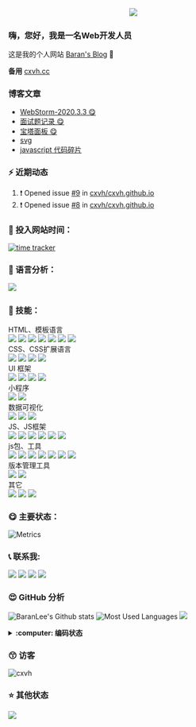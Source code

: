 <div align="center">
  <img src="https://cdn.jsdelivr.net/gh/cxvh/static/gif/20201201042317.webp">
</div>

### 嗨，您好，我是一名Web开发人员
这是我的个人网站 [Baran's Blog][website] 👋

**备用** [cxvh.cc][website2]

### 博客文章
<!-- BLOG-POST-LIST:START -->
- [WebStorm-2020.3.3 😋](https://cxvh.com/2021/03/23/tool/webstorm/)
- [面试题记录  😋](https://cxvh.com/2021/03/22/web/InterviewQuestions/)
- [宝塔面板  😋](https://cxvh.com/2021/03/15/system/bt.cn/)
- [svg](https://cxvh.com/2021/03/12/web/html/svg/)
- [javascript 代码碎片](https://cxvh.com/2021/03/04/web/js/demo/)
<!-- BLOG-POST-LIST:END -->

### :zap: 近期动态
<!--START_SECTION:activity-->
1. ❗️ Opened issue [#9](https://github.com/cxvh/cxvh.github.io/issues/9) in [cxvh/cxvh.github.io](https://github.com/cxvh/cxvh.github.io)
2. ❗️ Opened issue [#8](https://github.com/cxvh/cxvh.github.io/issues/8) in [cxvh/cxvh.github.io](https://github.com/cxvh/cxvh.github.io)
<!--END_SECTION:activity-->


### :gem: 投入网站时间：
[![time tracker](https://wakatime.com/badge/gitlab/cxvh/blogs.svg)](https://wakatime.com/badge/gitlab/cxvh/blogs)

### :100: 语言分析：
<a href="https://wakatime.com"><img src="https://wakatime.com/share/@0cd260cc-6945-492b-a5b3-56b1bef40e51/6f6b5918-41bf-4055-a22e-11c7fcfc128a.png" /></a>

### :baby: 技能：
HTML、模板语言<br>
![](https://img.shields.io/badge/非常熟练-HTML-green) ![](https://img.shields.io/badge/熟练-YAML-lightgrey) ![](https://img.shields.io/badge/入门-PUG-success) ![](https://img.shields.io/badge/入门-EJS-important) ![](https://img.shields.io/badge/熟练-Freemarker-brightgreen) ![](https://img.shields.io/badge/熟练-Jsp-critical) ![](https://img.shields.io/badge/熟练-Volicity-informational)
<br>CSS、CSS扩展语言<br>
![](https://img.shields.io/badge/非常熟练-CSS-yellowgreen) ![](https://img.shields.io/badge/熟练-Sass/Scss-inactive) ![](https://img.shields.io/badge/熟练-Less-blue) ![](https://img.shields.io/badge/熟练-stylus-orange)
<br>UI 框架<br>
![](https://img.shields.io/badge/非常熟练-ElementUi-ff69b4)
![](https://img.shields.io/badge/非常熟练-Vant-9cf)
![](https://img.shields.io/badge/熟练-Bootstrap-green)
![](https://img.shields.io/badge/入门-Layui-lightgrey)
<br>小程序<br>
![](https://img.shields.io/badge/熟练-UNIapp-success)
![](https://img.shields.io/badge/熟练-微信小程序-important)
<br>数据可视化<br>
![](https://img.shields.io/badge/熟练-Echarts-brightgreen)
![](https://img.shields.io/badge/熟练-Svg-critical)
![](https://img.shields.io/badge/入门-Canvas-lightgrey)
<br>JS、JS框架<br>
![](https://img.shields.io/badge/非常熟练-JavaScript-brightgreen) ![](https://img.shields.io/badge/非常熟练-Vue-critical) ![](https://img.shields.io/badge/熟练-Nodejs-informational) ![](https://img.shields.io/badge/熟练-ES6-inactive) ![](https://img.shields.io/badge/熟练-Koa-9cf) ![](https://img.shields.io/badge/入门-React/RN-blueviolet)
<br>js包、工具<br>
![](https://img.shields.io/badge/非常熟练-Npm-informational)
![](https://img.shields.io/badge/非常熟练-Yarn-blueviolet)
![](https://img.shields.io/badge/熟练-webpack-green)
![](https://img.shields.io/badge/熟练-rollup-9cf)
![](https://img.shields.io/badge/熟练-eslint-inactive)
![](https://img.shields.io/badge/入门-babel-yellowgreen)
![](https://img.shields.io/badge/入门-脚手架开发-brightgreen)
<br>版本管理工具<br>
![](https://img.shields.io/badge/非常熟练-Git-lightgrey)
![](https://img.shields.io/badge/熟练-Svn-lightgrey)
<br>其它<br>
![](https://img.shields.io/badge/熟练-nginx-ff69b4)
![](https://img.shields.io/badge/入门-shell-success)
![](https://img.shields.io/badge/熟练-vscode-critical)

### :yum: 主要状态：
![Metrics](https://metrics.lecoq.io/cxvh?template=classic&config.timezone=Asia%2FShanghai&config.animated=true)

<!-- ### 🎧 播放
<iframe frameborder="no" border="0" marginwidth="0" marginheight="0" width=430 height=86 src="//music.163.com/outchain/player?type=2&id=34280405&auto=0&height=66"></iframe> -->

### :telephone_receiver: 联系我:
[<img src="https://img.shields.io/twitter/follow/baran31236600?logo=twitter&style=for-the-badge" height="22" />][twitter]
[<img src="https://cdn.jsdelivr.net/gh/cxvh/static/svg/mail.svg" width="22" />][mail]
[<img src="https://cdn.jsdelivr.net/gh/cxvh/static/svg/QQ.svg" width="22" />][qq]
[<img src="https://cdn.jsdelivr.net/npm/simple-icons@3.0.1/icons/codesandbox.svg" width="22" />][codesandbox]

### :heart_eyes: GitHub 分析
![BaranLee's Github stats](https://github-readme-stats.vercel.app/api?username=cxvh&theme=dark&show_icons=true)
![Most Used Languages](https://github-readme-stats.vercel.app/api/top-langs?username=cxvh&theme=flag-india&show_icons=true&locale=en&layout=compact)
![](https://github-readme-streak-stats.herokuapp.com/?user=cxvh)



<details>
  <summary><b> :computer: 编码状态</b></summary>
<!--START_SECTION:waka-->
![Profile Views](http://img.shields.io/badge/Profile%20Views-44-blue)

**🐱 My Github Data** 

> 🏆 132 Contributions in the Year 2021
 > 
> 📦 342.1 kB Used in Github's Storage 
 > 
> 🚫 Not Opted to Hire
 > 
> 📜 66 Public Repositories 
 > 
> 🔑 7 Private Repositories  
 > 
**I'm a Night 🦉** 

```text
🌞 Morning    7 commits      ███░░░░░░░░░░░░░░░░░░░░░░   12.73% 
🌆 Daytime    16 commits     ███████░░░░░░░░░░░░░░░░░░   29.09% 
🌃 Evening    11 commits     █████░░░░░░░░░░░░░░░░░░░░   20.0% 
🌙 Night      21 commits     █████████░░░░░░░░░░░░░░░░   38.18%

```
📅 **I'm Most Productive on Sunday** 

```text
Monday       10 commits     ████░░░░░░░░░░░░░░░░░░░░░   18.18% 
Tuesday      9 commits      ████░░░░░░░░░░░░░░░░░░░░░   16.36% 
Wednesday    11 commits     █████░░░░░░░░░░░░░░░░░░░░   20.0% 
Thursday     2 commits      █░░░░░░░░░░░░░░░░░░░░░░░░   3.64% 
Friday       3 commits      █░░░░░░░░░░░░░░░░░░░░░░░░   5.45% 
Saturday     6 commits      ██░░░░░░░░░░░░░░░░░░░░░░░   10.91% 
Sunday       14 commits     ██████░░░░░░░░░░░░░░░░░░░   25.45%

```


📊 **This Week I Spent My Time On** 

```text
⌚︎ Time Zone: Asia/Shanghai

💬 Programming Languages: 
JavaScript               8 hrs 24 mins       █████████░░░░░░░░░░░░░░░░   38.94% 
Markdown                 6 hrs 9 mins        ███████░░░░░░░░░░░░░░░░░░   28.52% 
YAML                     2 hrs 25 mins       ██░░░░░░░░░░░░░░░░░░░░░░░   11.23% 
JSON                     2 hrs 11 mins       ██░░░░░░░░░░░░░░░░░░░░░░░   10.17% 
Pug                      49 mins             █░░░░░░░░░░░░░░░░░░░░░░░░   3.79%

🔥 Editors: 
VS Code                  21 hrs 32 mins      █████████████████████████   99.68% 
WebStorm                 4 mins              ░░░░░░░░░░░░░░░░░░░░░░░░░   0.32%

🐱‍💻 Projects: 
blog                     9 hrs 54 mins       ███████████░░░░░░░░░░░░░░   45.86% 
hexo-issueslink          5 hrs 37 mins       ██████░░░░░░░░░░░░░░░░░░░   25.99% 
hexo-cxvh-links          2 hrs 10 mins       ██░░░░░░░░░░░░░░░░░░░░░░░   10.05% 
cxvh-cli                 1 hr 4 mins         █░░░░░░░░░░░░░░░░░░░░░░░░   4.96% 
简言                       42 mins             ░░░░░░░░░░░░░░░░░░░░░░░░░   3.3%

💻 Operating System: 
Windows                  21 hrs 36 mins      █████████████████████████   100.0%

```

**I Mostly Code in JavaScript** 

```text
JavaScript               19 repos            ██████████████░░░░░░░░░░░   55.88% 
Vue                      6 repos             ████░░░░░░░░░░░░░░░░░░░░░   17.65% 
HTML                     4 repos             ███░░░░░░░░░░░░░░░░░░░░░░   11.76% 
CSS                      2 repos             █░░░░░░░░░░░░░░░░░░░░░░░░   5.88% 
Python                   2 repos             █░░░░░░░░░░░░░░░░░░░░░░░░   5.88%

```


**Timeline**

![Chart not found](https://raw.githubusercontent.com/cxvh/cxvh/main/charts/bar_graph.png) 


<!--END_SECTION:waka-->
</details>

### :kissing_smiling_eyes: 访客
![cxvh](https://komarev.com/ghpvc/?username=cxvh&label=Profile%20views&color=0e75b6&style=flat)

### :star: 其他状态
[<img src="https://github-profile-trophy.vercel.app/?username=cxvh&theme=juicyfresh" />](https://github.com/cxvh)  

[website]: https://cxvh.com/
[website2]: https://cxvh.cc/
[qq]: http://wpa.qq.com/msgrd?v=3&uin=630749264&site=qq&menu=yes
[mail]: mailto:630749264@qq.com
[twitter]: https://twitter.com/baran31236600
[codesandbox]: https://codesandbox.com/cxvh

